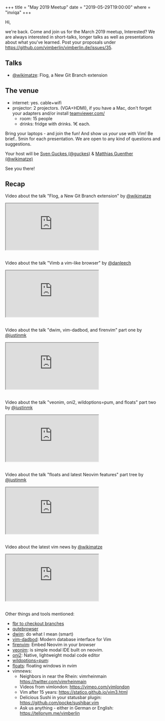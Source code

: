 +++
title = "May 2019 Meetup"
date = "2019-05-29T19:00:00"
where = "inviqa"
+++

Hi,

we're back. Come and join us for the March 2019 meetup,
Interested? We are always interested in short-talks, longer talks as well as presentations about what you've learned.
Post your proposals under
<https://github.com/vimberlin/vimberlin.de/issues/35>.


## Talks

- [@wikimatze](https://twitter.com/wikimatze "@wikimatze"): Flog, a New Git Branch extension


## The venue

- internet: yes. cable+wifi
- projector: 2 projectors. (VGA+HDMI), if you have a Mac, don't forget your adapters and/or install
  [teamviewer.com/](http://www.teamviewer.com/de/)
  - room: 15 people
  - drinks: fridge with drinks. 1€ each.


Bring your laptops - and join the fun! And show us *your* use with Vim! Be brief.. 5min for each presentation. We are
open to any kind of questions and suggestions.


Your host will be [Sven Guckes (@guckes)](http://www.guckes.net "Sven Guckes") & [Matthias Guenther
(@wikimatze)](https://wikimatze.de/ "Matthias Guenther (@wikimatze)")


See you there!


<a id="recap"></a>
## Recap

Video about the talk "Flog, a New Git Branch extension" by [@wikimatze](https://twitter.com/wikimatze "wikimatze")

<div class="video-responsive">
  <iframe src="https://www.youtube-nocookie.com/embed/7cHvO5NXsJY?controls=0" allowfullscreen></iframe>
</div>

<br>


Video about the talk "Vimb a vim-like browser" by [@danleech](https://twitter.com/dantleech "danleech")

<div class="video-responsive">
  <iframe src="https://www.youtube-nocookie.com/embed/ESo_l8d25TY?controls=0" allowfullscreen></iframe>
</div>

<br>


Video about the talk "dwim, vim-dadbod, and firenvim" part one by [@justinmk](https://twitter.com/justinmk "justinmk")

<div class="video-responsive">
  <iframe src="https://www.youtube-nocookie.com/embed/RilVOXOBNTU?controls=0" allowfullscreen></iframe>
</div>

<br>


Video about the talk "veonim, oni2, wildoptions=pum, and floats" part two by [@justinmk](https://twitter.com/justinmk "justinmk")

<div class="video-responsive">
  <iframe src="https://www.youtube-nocookie.com/embed/U0yrIsYlmAk?controls=0" allowfullscreen></iframe>
</div>

<br>


Video about the talk "floats and latest Neovim features" part tree by [@justinmk](https://twitter.com/justinmk "justinmk")

<div class="video-responsive">
  <iframe src="https://www.youtube-nocookie.com/embed/NUwwdhWhzt0?controls=0" allowfullscreen></iframe>
</div>

<br>


Video about the latest vim news by [@wikimatze](https://twitter.com/wikimatze "wikimatze")

<div class="video-responsive">
  <iframe src="https://www.youtube-nocookie.com/embed/6ypw4d5Uit0?controls=0" allowfullscreen></iframe>
</div>

<br>


Other things and tools mentioned:

- [fbr to checkout branches](https://github.com/junegunn/fzf/wiki/examples#git "fbr to checkout branches")
- [qutebrowser](https://www.qutebrowser.org/ "qutebrowser")
- [dwim](https://en.wikipedia.org/wiki/DWIM "dwim"): do what I mean (smart)
- [vim-dadbod](https://github.com/tpope/vim-dadbod "vim-dadbod"): Modern database interface for Vim
- [firenvim](https://github.com/glacambre/firenvim "firenvim"):  Embed Neovim in your browser
- [veonim](https://github.com/veonim/veonim "veonim"): is simple modal IDE built on neovim.
- [oni2](https://github.com/onivim/oni2 "oni2"): Native, lightweight modal code editor
- [wildoptions=pum](https://twitter.com/Neovim/status/1107014096908664832 "wildoptions=pum"):
- [floats](https://twitter.com/Neovim/status/1101893773561348096 "float"): floating windows in nvim
- vimnews:
  - Neighbors in near the Rhein: vimrheinmain <https://twitter.com/vimrheinmain>
  - Videos from vimlondon: <https://vimeo.com/vimlondon>
  - Vim after 15 years: <https://statico.github.io/vim3.html>
  - Delicious Sushi in your statusbar plugin: https://github.com/pocke/sushibar.vim
  - Ask us anything - either in German or English: https://tellonym.me/vimberlin

